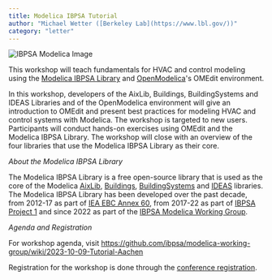 ```yaml
---
title: Modelica IBPSA Tutorial
author: "Michael Wetter ([Berkeley Lab](https://www.lbl.gov/))"
category: "letter"
---
```


![IBPSA Modelica Image](IBPSAModelicaLibrary.png)

This workshop will teach fundamentals for HVAC and control modeling using the [Modelica IBPSA Library](https://github.com/ibpsa/modelica-ibpsa)
and [OpenModelica](https://openmodelica.org/)'s OMEdit environment.

In this workshop, developers of the AixLib, Buildings, BuildingSystems and IDEAS Libraries and of the OpenModelica environment will
give an introduction to OMEdit and present best practices for modeling HVAC and control systems with Modelica.
The workshop is targeted to new users.
Participants will conduct hands-on exercises using OMEdit and the Modelica IBPSA Library.
The workshop will close with an overview of the four libraries that use the Modelica IBPSA Library as their core.

*About the Modelica IBPSA Library*

The Modelica IBPSA Library is a free open-source library that is used as the core of the Modelica
[AixLib](https://ebc-tools.eonerc.rwth-aachen.de/en/aixlib),
[Buildings](https://simulationresearch.lbl.gov/modelica/),
[BuildingSystems](https://modelica-buildingsystems.de/) and
[IDEAS](https://github.com/open-ideas/IDEAS) libraries.
The Modelica IBPSA Library has been developed over the past decade, from 2012-17 as part of [IEA EBC Annex 60](https://www.iea-annex60.org/), from 2017-22 as part of [IBPSA Project 1](https://ibpsa.github.io/project1/)
and since 2022 as part of the [IBPSA Modelica Working Group](https://ibpsa.github.io/modelica-working-group/).

*Agenda and Registration*

For workshop agenda, visit https://github.com/ibpsa/modelica-working-group/wiki/2023-10-09-Tutorial-Aachen

Registration for the workshop is done through the [conference registration](https://2023.international.conference.modelica.org/registration.html).